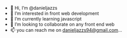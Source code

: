 - 👋 Hi, I’m @danieljazzs
- 👀 I’m interested in front web development
- 🌱 I’m currently learning  javascript
- 💞️ I’m looking to collaborate on any front end web
- 📫 you can reach me on danieljazzs94@gmail.com...

<!---
danieljazzs/danieljazzs is a ✨ special ✨ repository because its `README.md` (this file) appears on your GitHub profile.
You can click the Preview link to take a look at your changes.
--->
